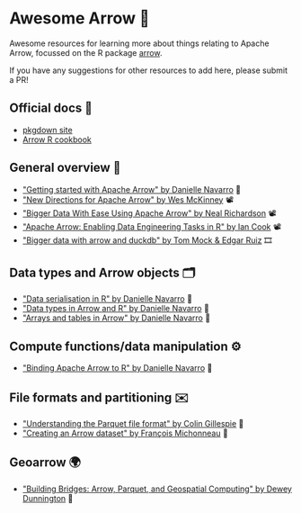 # Awesome Arrow 🏹

Awesome resources for learning more about things relating to Apache Arrow, focussed on the R package [arrow](https://arrow.apache.org/docs/r/).

If you have any suggestions for other resources to add here, please submit a PR!

## Official docs 🎯

* [pkgdown site](https://arrow.apache.org/docs/r/)
* [Arrow R cookbook](https://arrow.apache.org/cookbook/r/)

## General overview 🔖

* ["Getting started with Apache Arrow" by Danielle Navarro](https://blog.djnavarro.net/posts/2021-11-19_starting-apache-arrow-in-r/) 📄
* ["New Directions for Apache Arrow" by Wes McKinney](https://www.youtube.com/watch?v=u7DecbDw3QE) 📽️
* ["Bigger Data With Ease Using Apache Arrow" by Neal Richardson](https://www.youtube.com/watch?v=zND-Wj2XPvc) 📽️
* ["Apache Arrow: Enabling Data Engineering Tasks in R" by Ian Cook](https://www.youtube.com/watch?v=SXbq4OYtsFA&t=2271s) 📽️
* ["Bigger data with arrow and duckdb" by Tom Mock & Edgar Ruiz](https://jthomasmock.github.io/bigger-data/#1) 🎞️


## Data types and Arrow objects 🗂

* ["Data serialisation in R" by Danielle Navarro](https://blog.djnavarro.net/posts/2021-11-15_serialisation-with-rds/) 📄
* ["Data types in Arrow and R" by Danielle Navarro](https://blog.djnavarro.net/posts/2022-03-04_data-types-in-arrow-and-r/) 📄
* ["Arrays and tables in Arrow" by Danielle Navarro](https://blog.djnavarro.net/posts/2022-05-25_arrays-and-tables-in-arrow/) 📄

## Compute functions/data manipulation ⚙️

* ["Binding Apache Arrow to R" by Danielle Navarro](https://blog.djnavarro.net/posts/2022-01-18_binding-arrow-to-r/) 📄

## File formats and partitioning ✉️

* ["Understanding the Parquet file format" by Colin Gillespie](https://www.jumpingrivers.com/blog/parquet-file-format-big-data-r/) 📄
* ["Creating an Arrow dataset" by François Michonneau](https://francoismichonneau.net/2022/08/arrow-dataset-creation/) 📄


## Geoarrow 🌍
* ["Building Bridges: Arrow, Parquet, and Geospatial Computing" by Dewey Dunnington](https://dewey.dunnington.ca/post/2022/building-bridges-arrow-parquet-and-geospatial-computing/) 📄

